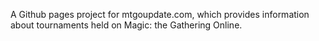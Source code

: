 A Github pages project for mtgoupdate.com, which provides information about tournaments held on Magic: the Gathering Online.